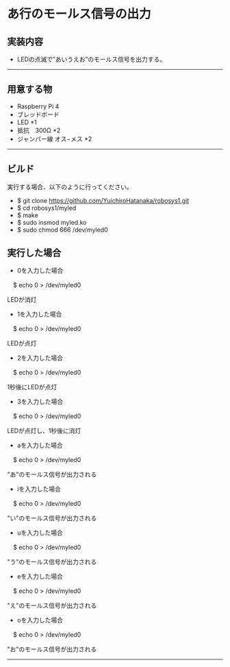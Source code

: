 # あ行のモールス信号の出力

## 実装内容

* LEDの点滅で”あいうえお”のモールス信号を出力する。

---

## 用意する物
* Raspberry Pi 4 
* ブレッドボード
* LED *1
* 抵抗　300Ω *2
* ジャンパー線 オス−メス *2

---

## ビルド
実行する場合、以下のように行ってください。

* $ git clone https://github.com/YuichiroHatanaka/robosys1.git  
* $ cd robosys1/myled  
* $ make  
* $ sudo insmod myled.ko  
* $ sudo chmod 666 /dev/myled0  

## 実行した場合
* 0を入力した場合

　$ echo 0 > /dev/myled0  
 
 LEDが消灯

* 1を入力した場合

　$ echo 0 > /dev/myled0
 
 LEDが点灯

* 2を入力した場合

　$ echo 0 > /dev/myled0 
 
 1秒後にLEDが点灯
 
* 3を入力した場合

　$ echo 0 > /dev/myled0 

LEDが点灯し、1秒後に消灯

* aを入力した場合

　$ echo 0 > /dev/myled0 
 
 "あ"のモールス信号が出力される

* iを入力した場合

　$ echo 0 > /dev/myled0 
 
  "い"のモールス信号が出力される

* uを入力した場合

　$ echo 0 > /dev/myled0 
 
  "う"のモールス信号が出力される

* eを入力した場合

　$ echo 0 > /dev/myled0 
 
  "え"のモールス信号が出力される

* oを入力した場合

　$ echo 0 > /dev/myled0 
 
  "お"のモールス信号が出力される
 
---
